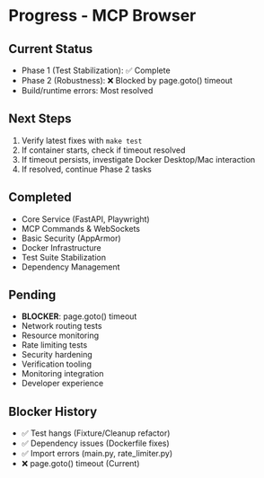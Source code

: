 # Progress - MCP Browser

## Current Status
- Phase 1 (Test Stabilization): ✅ Complete
- Phase 2 (Robustness): ❌ Blocked by page.goto() timeout
- Build/runtime errors: Most resolved

## Next Steps
1. Verify latest fixes with `make test`
2. If container starts, check if timeout resolved
3. If timeout persists, investigate Docker Desktop/Mac interaction
4. If resolved, continue Phase 2 tasks

## Completed
- Core Service (FastAPI, Playwright)
- MCP Commands & WebSockets
- Basic Security (AppArmor)
- Docker Infrastructure
- Test Suite Stabilization
- Dependency Management

## Pending
- **BLOCKER**: page.goto() timeout
- Network routing tests
- Resource monitoring
- Rate limiting tests
- Security hardening
- Verification tooling
- Monitoring integration
- Developer experience

## Blocker History
- ✅ Test hangs (Fixture/Cleanup refactor)
- ✅ Dependency issues (Dockerfile fixes)
- ✅ Import errors (main.py, rate_limiter.py)
- ❌ page.goto() timeout (Current) 